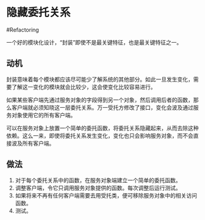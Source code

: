# 隐藏委托关系
#Refactoring 

一个好的模块化设计，“封装”即使不是最关键特征，也是最关键特征之一。

## 动机

封装意味着每个模块都应该尽可能少了解系统的其他部分。如此一旦发生变化，需要了解这一变化的模块就会比较少，这会使变化比较容易进行。

如果某些客户端先通过服务对象的字段得到另一个对象，然后调用后者的函数，那么客户端就必须知晓这一层委托关系。万一受托方修改了接口，变化会波及通过服务对象使用它的所有客户端。

可以在服务对象上放置一个简单的委托函数，将委托关系隐藏起来，从而去除这种依赖。这么一来，即使将委托关系发生变化，变化也只会影响服务对象，而不会直接波及所有客户端。

## 做法

1. 对于每个委托关系中的函数，在服务对象端建立一个简单的委托函数。
2. 调整客户端，令它只调用服务对象提供的函数。每次调整后运行测试。
3. 如果将来不再有任何客户端需要去用受托类，便可移除服务对象中的相关访问函数。
4. 测试。

